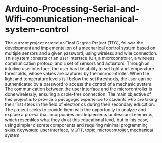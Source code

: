 # Arduino-Processing-Serial-and-Wifi-comunication-mechanical-system-control

The current project named as Final Degree Project (TFG), follows the development and
implementation of a mechanical control system based on multiple sensors and a given
password, using wireless and wire connection. This system consists of an user interface
(UI), a microcontroller, a wireless communication protocol and a set of sensors and
actuators.
Through an intuitive user interface, the user has the ability to set light and temperature
thresholds, whose values are captured by the microcontroller. When the light and
temperature levels fall below the set thresholds, the user can be authenticated by a
password to access the control of a mechanic system. The communication between the user
interface and the microcontroller is done wirelessly, ensuring a cable-free connection.
The main objective of this project is to provide a pedagogic experience to students who are
taking their first steps in the field of electronics during their secondary education. The project
seeks to provide them with the opportunity to analyze and explore a project that incorporates
and implements professional elements, which resembles what they do at this educational
level, but in this case, using simpler discrete components and requiring minimal
programming skills.
Keywords: User Interface, MQTT, topic, microcontroller, mechanical system
